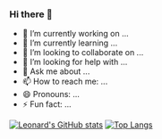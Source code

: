 ### Hi there 👋

- 🔭 I’m currently working on ...
- 🌱 I’m currently learning ...
- 👯 I’m looking to collaborate on ...
- 🤔 I’m looking for help with ...
- 💬 Ask me about ...
- 📫 How to reach me: ...
- 😄 Pronouns: ...
- ⚡ Fun fact: ...

[![Leonard's GitHub stats](https://github-readme-stats.vercel.app/api?username=reguluslee)](https://github.com/reguluslee/github-readme-stats)
[![Top Langs](https://github-readme-stats.vercel.app/api/top-langs/?username=reguluslee)](https://github.com/reguluslee/github-readme-stats)
